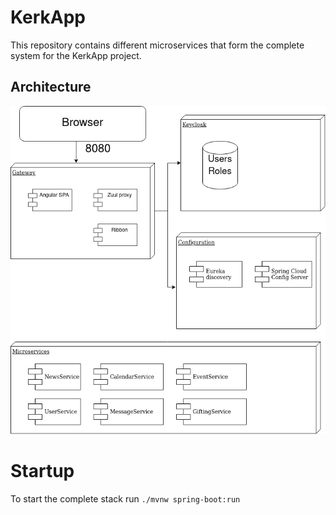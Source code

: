 # KerkApp
This repository contains different microservices that form the complete system for the KerkApp project.

## Architecture
![alt text](./kerkapp.png "KerkApp Architecture")


# Startup
To start the complete stack run `./mvnw spring-boot:run`
